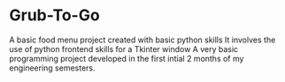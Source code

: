 # Grub-To-Go
A basic food menu project created with basic python skills
It involves the use of python frontend skills for a Tkinter window
A very basic programming project developed in the first intial 2 months of my engineering semesters.
